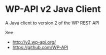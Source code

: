 # WP-API v2 Java Client

A Java client to version 2 of the WP REST API

See

* http://v2.wp-api.org/
* https://github.com/WP-API
